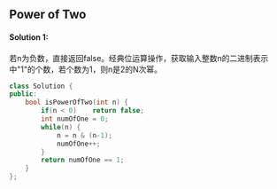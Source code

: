 ## Power of Two
#### Solution 1:
若n为负数，直接返回false。经典位运算操作，获取输入整数n的二进制表示中"1"的个数，若个数为1，则n是2的N次幂。
```cpp
class Solution {
public:
    bool isPowerOfTwo(int n) {
        if(n < 0)    return false;
        int numOfOne = 0;
        while(n) {
            n = n & (n-1);
            numOfOne++;
        }
        return numOfOne == 1;
    }
};
```

